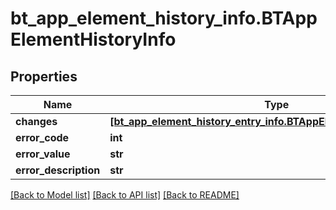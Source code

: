 # bt_app_element_history_info.BTAppElementHistoryInfo

## Properties
Name | Type | Description | Notes
------------ | ------------- | ------------- | -------------
**changes** | [**[bt_app_element_history_entry_info.BTAppElementHistoryEntryInfo]**](BTAppElementHistoryEntryInfo.md) |  | [optional] 
**error_code** | **int** |  | [optional] 
**error_value** | **str** |  | [optional] 
**error_description** | **str** |  | [optional] 

[[Back to Model list]](../README.md#documentation-for-models) [[Back to API list]](../README.md#documentation-for-api-endpoints) [[Back to README]](../README.md)


